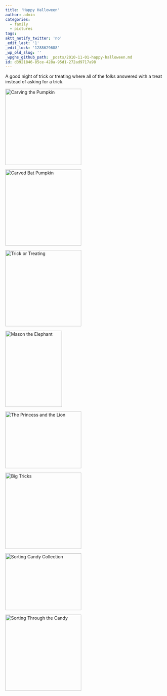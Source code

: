 ```yaml
---
title: 'Happy Halloween'
author: admin
categories:
  - family
  - pictures
tags: 
aktt_notify_twitter: 'no'
_edit_last: '1'
_edit_lock: '1288629688'
_wp_old_slug: ''
_wpghs_github_path: _posts/2010-11-01-happy-halloween.md
id: d3921846-85ce-428a-95d1-272ad9717a98
---
```

<p>A good night of trick or treating where all of the folks answered with a treat instead of asking for a trick.</p>
<p><a href="http://www.flickr.com/photos/lemon/5129777359/" title="Carving the Pumpkin by iChris, on Flickr"><img src="http://farm2.static.flickr.com/1096/5129777359_aeaff0d393_m.jpg" width="240" height="240" alt="Carving the Pumpkin" class="aligncenter"/></a></p>
<p><a href="http://www.flickr.com/photos/lemon/5129844147/" title="Carved Bat Pumpkin by iChris, on Flickr"><img src="http://farm2.static.flickr.com/1413/5129844147_9ff19d483f_m.jpg" width="240" height="240" alt="Carved Bat Pumpkin" class="aligncenter"/></a></p>
<p><a href="http://www.flickr.com/photos/lemon/5133180447/" title="Trick or Treating by iChris, on Flickr"><img src="http://farm5.static.flickr.com/4106/5133180447_ca3be044d7_m.jpg" width="240" height="240" alt="Trick or Treating" class="aligncenter" /></a></p>
<p><a href="http://www.flickr.com/photos/lemon/5135975327/" title="Mason the Elephant by iChris, on Flickr"><img src="http://farm2.static.flickr.com/1393/5135975327_7e8d2090aa_m.jpg" width="179" height="240" alt="Mason the Elephant" class="aligncenter"/></a></p>
<p><a href="http://www.flickr.com/photos/lemon/5136574676/" title="The Princess and the Lion by iChris, on Flickr"><img src="http://farm5.static.flickr.com/4104/5136574676_3dae10d175_m.jpg" width="240" height="179" alt="The Princess and the Lion" class="aligncenter" /></a></p>
<p><a href="http://www.flickr.com/photos/lemon/5133288101/" title="Big Tricks by iChris, on Flickr"><img src="http://farm2.static.flickr.com/1051/5133288101_d4eeeedf49_m.jpg" width="240" height="240" alt="Big Tricks" class="aligncenter" /></a></p>
<p><a href="http://www.flickr.com/photos/lemon/5135977505/" title="Sorting Candy Collection by iChris, on Flickr"><img src="http://farm5.static.flickr.com/4129/5135977505_ba42d9d01c_m.jpg" width="240" height="179" alt="Sorting Candy Collection" class="aligncenter" /></a></p>
<p><a href="http://www.flickr.com/photos/lemon/5133737013/" title="Sorting Through the Candy by iChris, on Flickr"><img src="http://farm5.static.flickr.com/4051/5133737013_cbdbf0435d_m.jpg" width="240" height="240" alt="Sorting Through the Candy" class="aligncenter" /></a></p>
